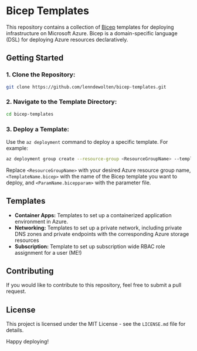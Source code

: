 # Bicep Templates

This repository contains a collection of [Bicep](https://github.com/Azure/bicep) templates for deploying infrastructure on Microsoft Azure. Bicep is a domain-specific language (DSL) for deploying Azure resources declaratively.

## Getting Started

### 1. Clone the Repository:

```bash
git clone https://github.com/lenndewolten/bicep-templates.git
```

### 2. Navigate to the Template Directory:

```bash
cd bicep-templates
```

### 3. Deploy a Template:
Use the `az deployment` command to deploy a specific template. For example:
```bash
az deployment group create --resource-group <ResourceGroupName> --template-file <TemplateName.bicep> --parameters <ParamName.bicepparam>
```
Replace `<ResourceGroupName>` with your desired Azure resource group name, `<TemplateName.bicep>` with the name of the Bicep template you want to deploy, and `<ParamName.bicepparam>` with the parameter file.

## Templates
- **Container Apps:** Templates to set up a containerized application environment in Azure.
- **Networking:** Templates to set up a private network, including private DNS zones and private endpoints with the corresponding Azure storage resources
- **Subscription:** Template to set up subscription wide RBAC role assignment for a user (ME!) 

## Contributing
If you would like to contribute to this repository, feel free to submit a pull request.

## License
This project is licensed under the MIT License - see the `LICENSE.md` file for details.

Happy deploying!
